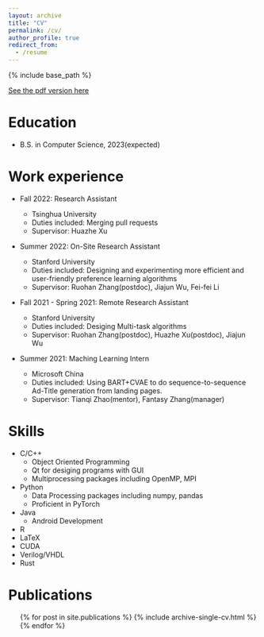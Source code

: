 ```yaml
---
layout: archive
title: "CV"
permalink: /cv/
author_profile: true
redirect_from:
  - /resume
---
```


{% include base_path %}

[See the pdf version here](https://github.com/gaojl19/gaojl19.github.io/tree/master/files/JialuGao.pdf)


Education
======
* B.S. in Computer Science, 2023(expected)

Work experience
======
* Fall 2022: Research Assistant
  * Tsinghua University
  * Duties included: Merging pull requests
  * Supervisor: Huazhe Xu

* Summer 2022: On-Site Research Assistant
  * Stanford University
  * Duties included: Designing and experimenting more efficient and user-friendly preference learning algorithms
  * Supervisor: Ruohan Zhang(postdoc), Jiajun Wu, Fei-fei Li

* Fall 2021 - Spring 2021: Remote Research Assistant
  * Stanford University
  * Duties included: Desiging Multi-task algorithms
  * Supervisor: Ruohan Zhang(postdoc), Huazhe Xu(postdoc), Jiajun Wu

* Summer 2021: Maching Learning Intern
  * Microsoft China
  * Duties included: Using BART+CVAE to do sequence-to-sequence Ad-Title generation from landing pages.
  * Supervisor: Tianqi Zhao(mentor), Fantasy Zhang(manager)

  
Skills
======
* C/C++
    * Object Oriented Programming
    * Qt for desiging programs with GUI
    * Multiprocessing packages including OpenMP, MPI
* Python
  * Data Processing packages including numpy, pandas
  * Proficient in PyTorch
* Java
    * Android Development
* R
* LaTeX
* CUDA
* Verilog/VHDL
* Rust

Publications
======
  <ul>{% for post in site.publications %}
    {% include archive-single-cv.html %}
  {% endfor %}</ul>
  
  
  

